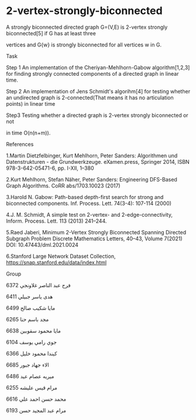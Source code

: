 # 2-vertex-strongly-biconnected
A strongly biconnected directed graph G=(V,E) is 2-vertex strongly biconnected[5] if G has at least three

vertices and G\{w} is strongly biconnected for all vertices w in G.  



Task

Step 1 An implementation of the Cheriyan-Mehlhorn-Gabow algorithm[1,2,3] for finding strongly connected components of a directed graph in linear time.

Step 2 An implementation of Jens Schmidt's algorihm[4] for testing whether an undirected graph is 2-connected(That means it has no articulation points) in linear time

Step3 Testing whether a directed graph is 2-vertex strongly biconnected or not

in time O(n(n+m)).



References

1.Martin Dietzfelbinger, Kurt Mehlhorn, Peter Sanders: Algorithmen und Datenstrukturen - die Grundwerkzeuge. eXamen.press, Springer 2014, ISBN 978-3-642-05471-6, pp. I-XII, 1–380

2.Kurt Mehlhorn, Stefan Näher, Peter Sanders: Engineering DFS-Based Graph Algorithms. CoRR abs/1703.10023 (2017)

3.Harold N. Gabow: Path-based depth-first search for strong and biconnected components. Inf. Process. Lett. 74(3-4): 107-114 (2000)

4.J. M. Schmidt, A simple test on 2-vertex- and 2-edge-connectivity, Inform. Process. Lett. 113 (2013) 241–244.

5.Raed Jaberi, Minimum 2-Vertex Strongly Biconnected Spanning Directed Subgraph Problem Discrete Mathematics Letters, 40–43, Volume 7(2021) DOI: 10.47443/dml.2021.0024

6.Stanford Large Network Dataset Collection, https://snap.stanford.edu/data/index.html




Group

فرح عبد الناصر غلاونجي 6372

هدى ياسر جبيلي 6411

مايا شكيب صالح 6499

 مجد باسم حنا 6265
 
 مايا محمود سقوبين 6638
 
 جوي رامي يوسف 6104
 
 كيندا محمود خليل 6366
 
 
 الاء جهاد جبور 6685
 
 ميريه عصام عيد 6486
 
 مرام قيس عليشه 6255
 
 محمد حسن احمد علي 6616

 مرام عبد المجيد حسن 6193
 

